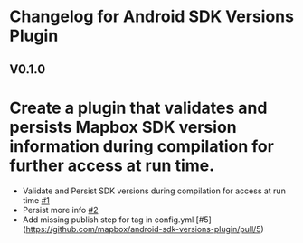  # Changelog for Android SDK Versions Plugin

 ## V0.1.0
 # Create a plugin that validates and persists Mapbox SDK version information during compilation for further access at run time.
 - Validate and Persist SDK versions during compilation for access at run time [#1](https://github.com/mapbox/android-sdk-versions-plugin/pull/1)
 - Persist more info [#2](https://github.com/mapbox/android-sdk-versions-plugin/pull/2)
 - Add missing publish step for tag in config.yml [#5] (https://github.com/mapbox/android-sdk-versions-plugin/pull/5)